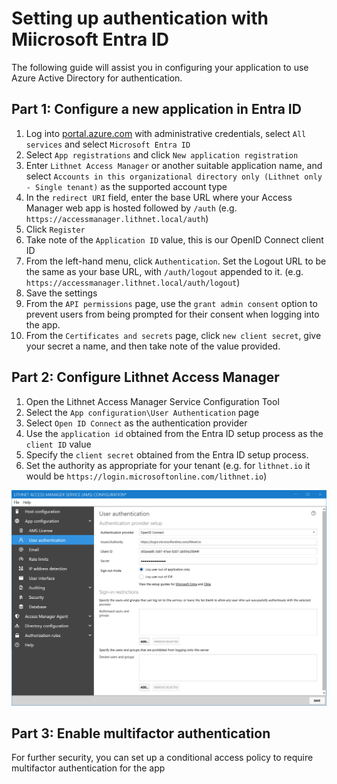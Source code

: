 # Setting up authentication with Miicrosoft Entra ID

The following guide will assist you in configuring your application to use Azure Active Directory for authentication.

## Part 1: Configure a new application in Entra ID

1. Log into [portal.azure.com](https://portal.azure.com) with administrative credentials, select `All services` and select `Microsoft Entra ID`
2. Select `App registrations` and click `New application registration`
3. Enter `Lithnet Access Manager` or another suitable application name, and select `Accounts in this organizational directory only (Lithnet only - Single tenant)` as the supported account type
4. In the `redirect URI` field, enter the base URL where your Access Manager web app is hosted followed by `/auth` (e.g. `https://accessmanager.lithnet.local/auth`)
5. Click `Register`
6. Take note of the `Application ID` value, this is our OpenID Connect client ID
7. From the left-hand menu, click `Authentication`. Set the Logout URL to be the same as your base URL, with `/auth/logout` appended to it. (e.g. `https://accessmanager.lithnet.local/auth/logout`)
8. Save the settings
9. From the `API permissions` page, use the `grant admin consent` option to prevent users from being prompted for their consent when logging into the app. 
10. From the `Certificates and secrets` page, click `new client secret`, give your secret a name, and then take note of the value provided.

## Part 2: Configure Lithnet Access Manager

1. Open the Lithnet Access Manager Service Configuration Tool
2. Select the `App configuration\User Authentication` page
3. Select `Open ID Connect` as the authentication provider
4. Use the `application id` obtained from the Entra ID setup process as the `client ID` value
5. Specify the `client secret` obtained from the Entra ID setup process.
6. Set the authority as appropriate for your tenant (e.g. for `lithnet.io` it would be `https://login.microsoftonline.com/lithnet.io`)

![!](../../images/ui-page-authentication-oidc-azure.png)

## Part 3: Enable multifactor authentication

For further security, you can set up a conditional access policy to require multifactor authentication for the app
